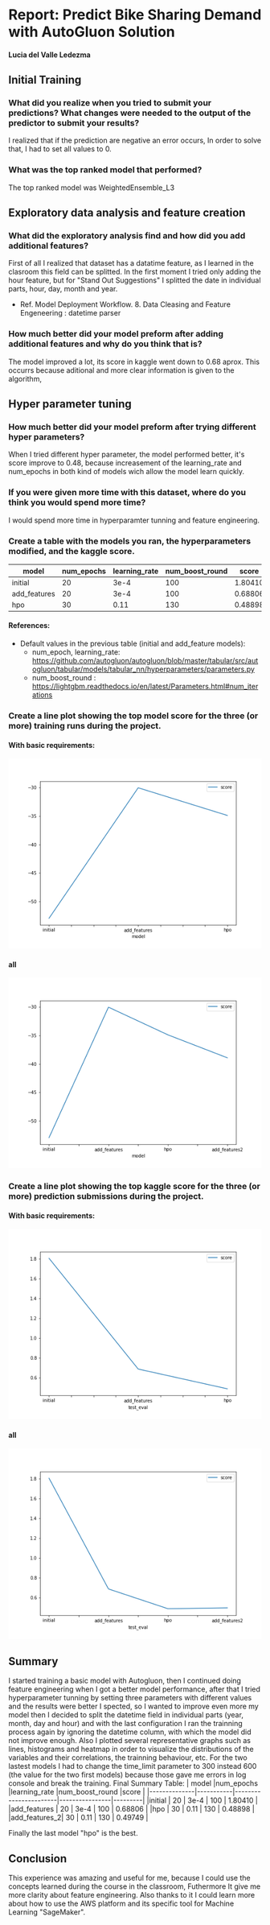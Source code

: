 # Report: Predict Bike Sharing Demand with AutoGluon Solution
#### Lucia del Valle Ledezma

## Initial Training
### What did you realize when you tried to submit your predictions? What changes were needed to the output of the predictor to submit your results?

I realized that if the prediction are negative an error occurs, In order to solve that, I had to set all values to 0.

### What was the top ranked model that performed?
 The top ranked model was WeightedEnsemble_L3

## Exploratory data analysis and feature creation
### What did the exploratory analysis find and how did you add additional features?
First of all I realized that dataset has a datatime feature, as I learned in the clasroom this field can be splitted.
In the first moment I tried only adding the hour feature, but for "Stand Out Suggestions" I splitted the date in individual parts, hour, day, month and year.
- Ref. Model Deployment Workflow. 8. Data Cleasing and Feature Engeneering : datetime parser

### How much better did your model preform after adding additional features and why do you think that is?
The model improved a lot, its score in kaggle went down to 0.68 aprox. This occurrs because aditional  and more clear information is given to the algorithm,

## Hyper parameter tuning
### How much better did your model preform after trying different hyper parameters?
When I tried different hyper parameter, the model performed better, it's score improve to 0.48, because increasement of the learning_rate  and num_epochs in both kind of models  wich allow the model learn quickly.

### If you were given more time with this dataset, where do you think you would spend more time?
I would spend more time in hyperparamter tunning and feature engineering. 

### Create a table with the models you ran, the hyperparameters modified, and the kaggle score.
| model	     |num_epochs |learning_rate	         |num_boost_round |score    |
|------------|-----------|-----------------------|----------------|---------|
|initial  	 | 20	     | 3e-4                  | 100            | 1.80410 |
|add_features| 20	     | 3e-4                  | 100            | 0.68806 |
|hpo	     | 30   	 | 0.11             	 | 130            | 0.48898 |

#### References:
- Default values in the previous table (initial and add_feature models):
    - num_epoch, learning_rate: https://github.com/autogluon/autogluon/blob/master/tabular/src/autogluon/tabular/models/tabular_nn/hyperparameters/parameters.py
    - num_boost_round : https://lightgbm.readthedocs.io/en/latest/Parameters.html#num_iterations
    
### Create a line plot showing the top model score for the three (or more) training runs during the project.
#### With basic requirements:
![model_train_score.png](img/model_train_score.png)
#### all
![model_train_score.png](img/model_train_extended_score.png)
### Create a line plot showing the top kaggle score for the three (or more) prediction submissions during the project.
#### With basic requirements:
![model_test_score.png](img/model_test_score.png)
#### all
![model_test_score.png](img/model_test_extended_score.png)

## Summary
I started training a basic model with Autogluon, then I continued doing feature engineering when I got a better model performance, after that I tried hyperparameter tunning by setting three parameters with different values and  the results were better I spected, so  I wanted to improve even more my model then I decided to split the datetime field in individual parts (year, month, day and hour) and with the last configuration I ran the trainning process again by ignoring the datetime column, with which the model did not improve enough. Also I plotted several representative graphs such as lines, histograms and heatmap in order to visualize the distributions of the variables and their correlations, the trainning behaviour, etc.
For the two lastest models I had to change the time_limit parameter to 300 instead 600 (the value for the two first models) because those gave me errors in log console and break the training.
Final Summary Table:
| model	       |num_epochs |learning_rate	       |num_boost_round |score    |
|--------------|-----------|-----------------------|----------------|---------|
|initial  	   | 20	       | 3e-4                  | 100            | 1.80410 |
|add_features  | 20	       | 3e-4                  | 100            | 0.68806 |
|hpo	       | 30   	   | 0.11             	   | 130            | 0.48898 |
|add_features_2| 30  	   | 0.11                  | 130        	| 0.49749 |

Finally the last model "hpo" is the best.

## Conclusion
This experience was amazing and useful for me, because I could use the concepts learned during the course in the classroom, Futhermore It give me more clarity about feature engineering. Also thanks to it I could learn more about how to use the AWS platform and its specific tool for  Machine Learning "SageMaker".

